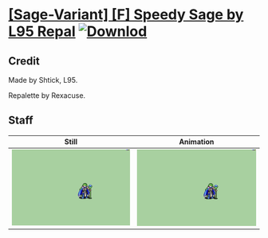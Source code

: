 # [\[Sage-Variant\] \[F\] Speedy Sage by L95 Repal](./) [![Downlod](https://img.shields.io/badge/Download--red?style=social&logo=github)](https://minhaskamal.github.io/DownGit/#/home?url=https://github.com/Klokinator/FE-Repo/tree/main/Battle%20Animations%2FMagi%20-%20Nature-Type%2F%5BSage-Variant%5D%20%5BF%5D%20Speedy%20Sage%20by%20L95%20Repal%2F7.%20Staff)

## Credit

Made by Shtick, L95.

Repalette by Rexacuse.

## Staff

| Still | Animation |
| :---: | :-------: |
| ![Staff still](./Staff_000.png) | ![Staff animation](./Staff.gif) |

